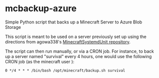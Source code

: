 # mcbackup-azure
Simple Python script that backs up a Minecraft Server to Azure Blob Storage

This script is meant to be used on a server previously set up using the directions from agowa338's [MinecraftSystemdUnit repository](https://github.com/agowa338/MinecraftSystemdUnit).


The script can then run manually, or via a CRON job.
For instance, to back up a server named "survival" every 4 hours, one would use the following CRON job (as the minecraft user ):

```0 */4 * * * /bin/bash /opt/minecraft/backup.sh survival```
